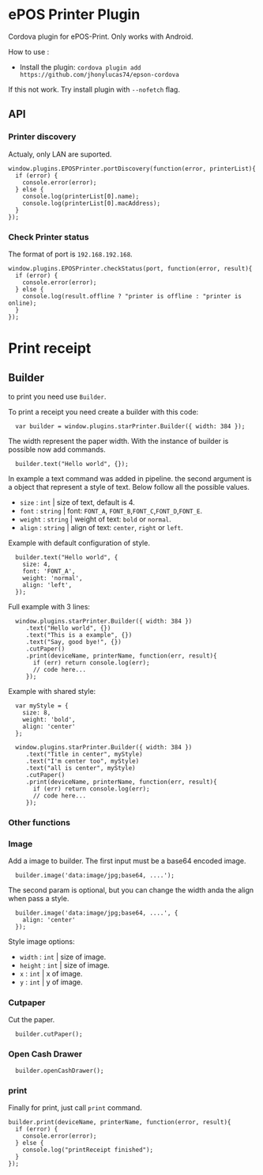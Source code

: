 # ePOS Printer Plugin

Cordova plugin for ePOS-Print. Only works with Android.


How to use :


* Install the plugin: `cordova plugin add https://github.com/jhonylucas74/epson-cordova`

If this not work. Try install plugin with ``--nofetch`` flag.

## API

### Printer discovery

Actualy, only LAN are suported.

```
window.plugins.EPOSPrinter.portDiscovery(function(error, printerList){
  if (error) {
    console.error(error);
  } else {
    console.log(printerList[0].name);
    console.log(printerList[0].macAddress);
  }
});
```


### Check Printer status

The format of port is ``192.168.192.168``.

```
window.plugins.EPOSPrinter.checkStatus(port, function(error, result){
  if (error) {
    console.error(error);
  } else {
    console.log(result.offline ? "printer is offline : "printer is online);
  }
});
```

# Print receipt
## Builder

to print you need use ``Builder``.

To print a receipt you need create a builder with this code:
```
  var builder = window.plugins.starPrinter.Builder({ width: 384 });
```

The width represent the paper width. With the instance of builder is possible now add commands.

```
  builder.text("Hello world", {});
```
In example a text command was added in pipeline. the second argument is a object that represent a style of text. Below follow all the possible values.

* ``size``  : ``int`` | size of text, default is 4.
* ``font``  : ``string`` |  font: ``FONT_A``, ``FONT_B``,``FONT_C``,``FONT_D``,``FONT_E``.
* ``weight``  : ``string`` | weight of text: ``bold`` or ``normal``.
* ``align``  : ``string`` | align of text: ``center``, ``right`` or ``left``.

Example with default configuration of style.

```
  builder.text("Hello world", {
    size: 4,
    font: 'FONT_A',
    weight: 'normal',
    align: 'left',
  });
```

Full example with 3 lines:

```
  window.plugins.starPrinter.Builder({ width: 384 })
     .text("Hello world", {})
     .text("This is a example", {})
     .text("Say, good bye!", {})
     .cutPaper()
     .print(deviceName, printerName, function(err, result){
       if (err) return console.log(err);
       // code here...
     });
```

Example with shared style:


```
  var myStyle = {
    size: 8,
    weight: 'bold',
    align: 'center'
  };

  window.plugins.starPrinter.Builder({ width: 384 })
     .text("Title in center", myStyle)
     .text("I'm center too", myStyle)
     .text("all is center", myStyle)
     .cutPaper()
     .print(deviceName, printerName, function(err, result){
       if (err) return console.log(err);
       // code here...
     });
```

### Other functions

### Image
Add a image to builder. The first input must be a base64 encoded image. 
```
  builder.image('data:image/jpg;base64, ....');
```

The second param is optional, but you can change the width anda the align when pass a style.

```
  builder.image('data:image/jpg;base64, ....', {
    align: 'center'
  });
```

Style image options: 
* ``width``  : ``int`` | size of image.
* ``height``  : ``int`` | size of image.
* ``x``  : ``int`` | x of image.
* ``y``  : ``int`` | y of image.

### Cutpaper
Cut the paper.
```
  builder.cutPaper();
```
### Open Cash Drawer
```
  builder.openCashDrawer();
```

### print

Finally for print, just call ``print`` command.
```
builder.print(deviceName, printerName, function(error, result){
  if (error) {
    console.error(error);
  } else {
    console.log("printReceipt finished");
  }
});
```


